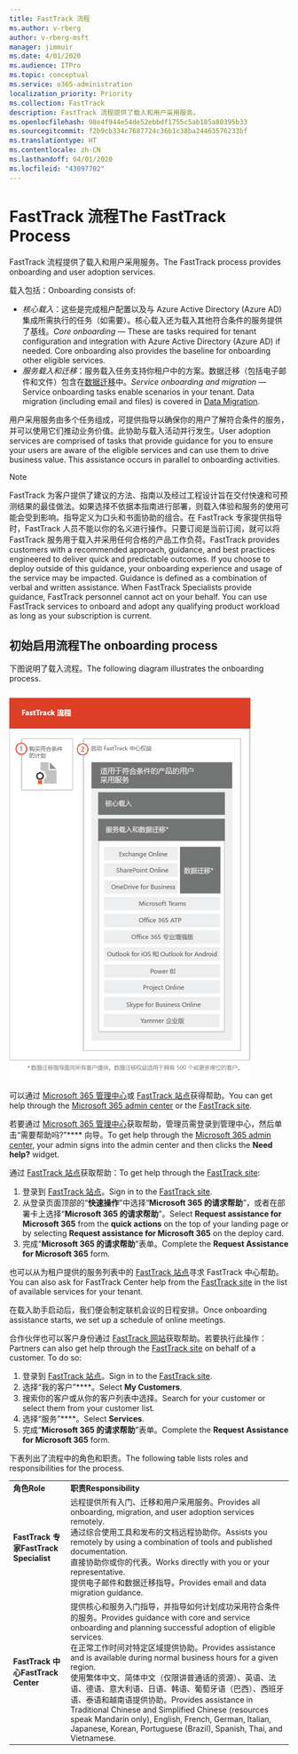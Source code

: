 ```yaml
---
title: FastTrack 流程
ms.author: v-rberg
author: v-rberg-msft
manager: jimmuir
ms.date: 4/01/2020
ms.audience: ITPro
ms.topic: conceptual
ms.service: o365-administration
localization_priority: Priority
ms.collection: FastTrack
description: FastTrack 流程提供了载入和用户采用服务。
ms.openlocfilehash: 98e4f944e54de52ebbdf1755c5ab185a80395b33
ms.sourcegitcommit: f2b9cb334c7687724c36b1c38ba24463576233bf
ms.translationtype: HT
ms.contentlocale: zh-CN
ms.lasthandoff: 04/01/2020
ms.locfileid: "43097702"
---
```

# <a name="the-fasttrack-process"></a><span data-ttu-id="95aa8-103">FastTrack 流程</span><span class="sxs-lookup"><span data-stu-id="95aa8-103">The FastTrack Process</span></span>

<span data-ttu-id="95aa8-104">FastTrack 流程提供了载入和用户采用服务。</span><span class="sxs-lookup"><span data-stu-id="95aa8-104">The FastTrack process provides onboarding and user adoption services.</span></span> 
  
<span data-ttu-id="95aa8-105">载入包括：</span><span class="sxs-lookup"><span data-stu-id="95aa8-105">Onboarding consists of:</span></span>
  
- <span data-ttu-id="95aa8-p101">*核心载入*：这些是完成租户配置以及与 Azure Active Directory (Azure AD) 集成所需执行的任务（如需要）。核心载入还为载入其他符合条件的服务提供了基线。</span><span class="sxs-lookup"><span data-stu-id="95aa8-p101">*Core onboarding* — These are tasks required for tenant configuration and integration with Azure Active Directory (Azure AD) if needed. Core onboarding also provides the baseline for onboarding other eligible services.</span></span> 
- <span data-ttu-id="95aa8-p102">*服务载入和迁移*：服务载入任务支持你租户中的方案。数据迁移（包括电子邮件和文件）包含在[数据迁移](O365-data-migration.md)中。</span><span class="sxs-lookup"><span data-stu-id="95aa8-p102">*Service onboarding and migration* — Service onboarding tasks enable scenarios in your tenant. Data migration (including email and files) is covered in [Data Migration](O365-data-migration.md).</span></span> 
    
<span data-ttu-id="95aa8-p103">用户采用服务由多个任务组成，可提供指导以确保你的用户了解符合条件的服务，并可以使用它们推动业务价值。此协助与载入活动并行发生。</span><span class="sxs-lookup"><span data-stu-id="95aa8-p103">User adoption services are comprised of tasks that provide guidance for you to ensure your users are aware of the eligible services and can use them to drive business value. This assistance occurs in parallel to onboarding activities.</span></span>
  
> [!NOTE]
> <span data-ttu-id="95aa8-p104">FastTrack 为客户提供了建议的方法、指南以及经过工程设计旨在交付快速和可预测结果的最佳做法。如果选择不依据本指南进行部署，则载入体验和服务的使用可能会受到影响。指导定义为口头和书面协助的组合。在 FastTrack 专家提供指导时，FastTrack 人员不能以你的名义进行操作。只要订阅是当前订阅，就可以将 FastTrack 服务用于载入并采用任何合格的产品工作负荷。</span><span class="sxs-lookup"><span data-stu-id="95aa8-p104">FastTrack provides customers with a recommended approach, guidance, and best practices engineered to deliver quick and predictable outcomes. If you choose to deploy outside of this guidance, your onboarding experience and usage of the service may be impacted. Guidance is defined as a combination of verbal and written assistance. When FastTrack Specialists provide guidance, FastTrack personnel cannot act on your behalf. You can use FastTrack services to onboard and adopt any qualifying product workload as long as your subscription is current.</span></span> 
  
## <a name="the-onboarding-process"></a><span data-ttu-id="95aa8-117">初始启用流程</span><span class="sxs-lookup"><span data-stu-id="95aa8-117">The onboarding process</span></span>

<span data-ttu-id="95aa8-118">下图说明了载入流程。</span><span class="sxs-lookup"><span data-stu-id="95aa8-118">The following diagram illustrates the onboarding process.</span></span>
  
![使用载入权益的日程表](media/O365-Onboarding-Timeline.png)
  
<span data-ttu-id="95aa8-120">可以通过 [Microsoft 365 管理中心](https://go.microsoft.com/fwlink/?linkid=2032704)或 [FastTrack 站点](https://go.microsoft.com/fwlink/?linkid=780698)获得帮助。</span><span class="sxs-lookup"><span data-stu-id="95aa8-120">You can get help through the [Microsoft 365 admin center](https://go.microsoft.com/fwlink/?linkid=2032704) or the [FastTrack site](https://go.microsoft.com/fwlink/?linkid=780698).</span></span> 

<span data-ttu-id="95aa8-121">若要通过 [Microsoft 365 管理中心](https://go.microsoft.com/fwlink/?linkid=2032704)获取帮助，管理员需登录到管理中心，然后单击“需要帮助吗?”\*\*\*\* 向导。</span><span class="sxs-lookup"><span data-stu-id="95aa8-121">To get help through the [Microsoft 365 admin center](https://go.microsoft.com/fwlink/?linkid=2032704), your admin signs into the admin center and then clicks the **Need help?** widget.</span></span> 

<span data-ttu-id="95aa8-122">通过 [FastTrack 站点](https://go.microsoft.com/fwlink/?linkid=780698)获取帮助：</span><span class="sxs-lookup"><span data-stu-id="95aa8-122">To get help through the [FastTrack site](https://go.microsoft.com/fwlink/?linkid=780698):</span></span> 
1.    <span data-ttu-id="95aa8-123">登录到 [FastTrack 站点](https://go.microsoft.com/fwlink/?linkid=780698)。</span><span class="sxs-lookup"><span data-stu-id="95aa8-123">Sign in to the [FastTrack site](https://go.microsoft.com/fwlink/?linkid=780698).</span></span> 
2.    <span data-ttu-id="95aa8-124">从登录页面顶部的“**快速操作**”中选择“**Microsoft 365 的请求帮助**”，或者在部署卡上选择“**Microsoft 365 的请求帮助**”。</span><span class="sxs-lookup"><span data-stu-id="95aa8-124">Select **Request assistance for Microsoft 365** from the **quick actions** on the top of your landing page or by selecting **Request assistance for Microsoft 365** on the deploy card.</span></span>
3.    <span data-ttu-id="95aa8-125">完成“**Microsoft 365 的请求帮助**”表单。</span><span class="sxs-lookup"><span data-stu-id="95aa8-125">Complete the **Request Assistance for Microsoft 365** form.</span></span> 
  
 <span data-ttu-id="95aa8-126">也可以从为租户提供的服务列表中的 [FastTrack 站点](https://go.microsoft.com/fwlink/?linkid=780698)寻求 FastTrack 中心帮助。</span><span class="sxs-lookup"><span data-stu-id="95aa8-126">You can also ask for FastTrack Center help from the [FastTrack site](https://go.microsoft.com/fwlink/?linkid=780698) in the list of available services for your tenant.</span></span> 
    
 <span data-ttu-id="95aa8-127">在载入助手启动后，我们便会制定联机会议的日程安排。</span><span class="sxs-lookup"><span data-stu-id="95aa8-127">Once onboarding assistance starts, we set up a schedule of online meetings.</span></span>
    
<span data-ttu-id="95aa8-p105">合作伙伴也可以客户身份通过 [FastTrack 网站](https://go.microsoft.com/fwlink/?linkid=780698)获取帮助。若要执行此操作：</span><span class="sxs-lookup"><span data-stu-id="95aa8-p105">Partners can also get help through the [FastTrack site](https://go.microsoft.com/fwlink/?linkid=780698) on behalf of a customer. To do so:</span></span>
1.    <span data-ttu-id="95aa8-130">登录到 [FastTrack 站点](https://go.microsoft.com/fwlink/?linkid=780698)。</span><span class="sxs-lookup"><span data-stu-id="95aa8-130">Sign in to the [FastTrack site](https://go.microsoft.com/fwlink/?linkid=780698).</span></span> 
2.    <span data-ttu-id="95aa8-131">选择“我的客户”\*\*\*\*。</span><span class="sxs-lookup"><span data-stu-id="95aa8-131">Select **My Customers**.</span></span>
3.    <span data-ttu-id="95aa8-132">搜索你的客户或从你的客户列表中选择。</span><span class="sxs-lookup"><span data-stu-id="95aa8-132">Search for your customer or select them from your customer list.</span></span>
4.    <span data-ttu-id="95aa8-133">选择“服务”\*\*\*\*。</span><span class="sxs-lookup"><span data-stu-id="95aa8-133">Select **Services**.</span></span>
5.    <span data-ttu-id="95aa8-134">完成“**Microsoft 365 的请求帮助**”表单。</span><span class="sxs-lookup"><span data-stu-id="95aa8-134">Complete the **Request Assistance for Microsoft 365** form.</span></span> 

<span data-ttu-id="95aa8-135">下表列出了流程中的角色和职责。</span><span class="sxs-lookup"><span data-stu-id="95aa8-135">The following table lists roles and responsibilities for the process.</span></span>
    
|||
|:-----|:-----|
|<span data-ttu-id="95aa8-136">**角色**</span><span class="sxs-lookup"><span data-stu-id="95aa8-136">**Role**</span></span> <br/> |<span data-ttu-id="95aa8-137">**职责**</span><span class="sxs-lookup"><span data-stu-id="95aa8-137">**Responsibility**</span></span> <br/> |
|<span data-ttu-id="95aa8-138">**FastTrack 专家**</span><span class="sxs-lookup"><span data-stu-id="95aa8-138">**FastTrack Specialist**</span></span> <br/> |<span data-ttu-id="95aa8-139">远程提供所有入门、迁移和用户采用服务。</span><span class="sxs-lookup"><span data-stu-id="95aa8-139">Provides all onboarding, migration, and user adoption services remotely.</span></span>  <br/> <span data-ttu-id="95aa8-140">通过综合使用工具和发布的文档远程协助你。</span><span class="sxs-lookup"><span data-stu-id="95aa8-140">Assists you remotely by using a combination of tools and published documentation.</span></span> <br/> <span data-ttu-id="95aa8-141">直接协助你或你的代表。</span><span class="sxs-lookup"><span data-stu-id="95aa8-141">Works directly with you or your representative.</span></span> <br/> <span data-ttu-id="95aa8-142">提供电子邮件和数据迁移指导。</span><span class="sxs-lookup"><span data-stu-id="95aa8-142">Provides email and data migration guidance.</span></span>|
|<span data-ttu-id="95aa8-143">**FastTrack 中心**</span><span class="sxs-lookup"><span data-stu-id="95aa8-143">**FastTrack Center**</span></span>  <br/> |<span data-ttu-id="95aa8-144">提供核心和服务入门指导，并指导如何计划成功采用符合条件的服务。</span><span class="sxs-lookup"><span data-stu-id="95aa8-144">Provides guidance with core and service onboarding and planning successful adoption of eligible services.</span></span>  <br/> <span data-ttu-id="95aa8-145">在正常工作时间对特定区域提供协助。</span><span class="sxs-lookup"><span data-stu-id="95aa8-145">Provides assistance and is available during normal business hours for a given region.</span></span> <br/> <span data-ttu-id="95aa8-146">使用繁体中文、简体中文（仅限讲普通话的资源）、英语、法语、德语、意大利语、日语、韩语、葡萄牙语（巴西）、西班牙语、泰语和越南语提供协助。</span><span class="sxs-lookup"><span data-stu-id="95aa8-146">Provides assistance in Traditional Chinese and Simplified Chinese (resources speak Mandarin only), English, French, German, Italian, Japanese, Korean, Portuguese (Brazil), Spanish, Thai, and Vietnamese.</span></span>|
